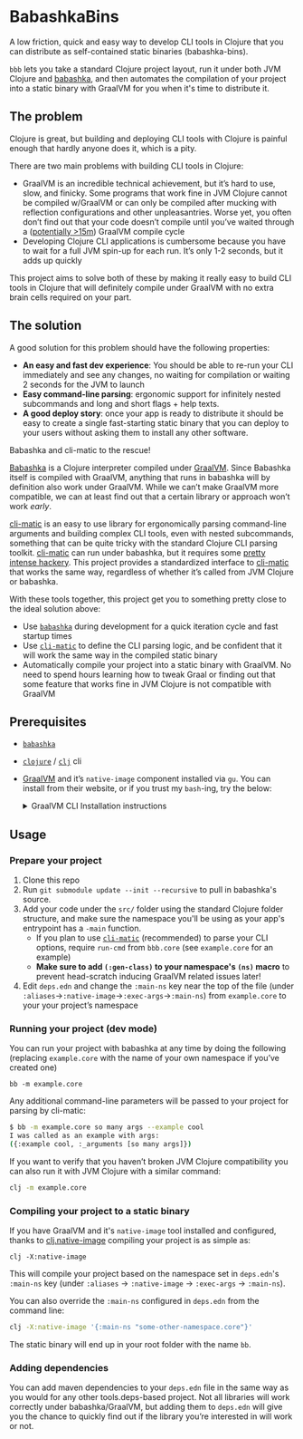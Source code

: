 # BabashkaBins

A low friction, quick and easy way to develop CLI tools in Clojure that
you can distribute as self-contained static binaries (babashka-bins).

`bbb` lets you take a standard Clojure project layout, run it under both JVM
Clojure and [babashka](https://github.com/babashka/babashka), and then
automates the compilation of your project into a static binary with GraalVM for
you when it's time to distribute it.

## The problem

Clojure is great, but building and deploying CLI tools with Clojure is painful enough that hardly anyone does it, which is a pity.

There are two main problems with building CLI tools in Clojure:

- GraalVM is an incredible technical achievement, but it’s hard to use, slow, and finicky. Some programs that work fine in JVM Clojure cannot be compiled w/GraalVM or can only be compiled after mucking with reflection configurations and other unpleasantries. Worse yet, you often don’t find out that your code doesn’t compile until you’ve waited through a ([potentially >15m](https://twitter.com/ArghZero/status/1480215787994775552)) GraalVM compile cycle
- Developing Clojure CLI applications is cumbersome because you have to wait for a full JVM spin-up for each run. It’s only 1-2 seconds, but it adds up quickly

This project aims to solve both of these by making it really easy to build CLI tools in Clojure that will definitely compile under GraalVM with no extra brain cells required on your part.

## The solution

A good solution for this problem should have the following properties:

- **An easy and fast dev experience**: You should be able to re-run your CLI immediately and see any changes, no waiting for compilation or waiting 2 seconds for the JVM to launch
- **Easy command-line parsing**: ergonomic support for infinitely nested subcommands and long and short flags + help texts.
- **A good deploy story**: once your app is ready to distribute it should be easy to create a single fast-starting static binary that you can deploy to your users without asking them to install any other software.

Babashka and cli-matic to the rescue!

[Babashka](https://github.com/borkdude/babashka) is a Clojure interpreter compiled under [GraalVM](https://www.graalvm.org/). Since Babashka itself is compiled with GraalVM, anything that runs in babashka will by definition also work under GraalVM. While we can’t make GraalVM more compatible, we can at least find out that a certain library or approach won’t work *early*.


[cli-matic][cli-matic] is an easy to use library for ergonomically parsing command-line arguments and building complex CLI tools, even with nested subcommands, something that can be quite tricky with the standard Clojure CLI parsing toolkit. [cli-matic][cli-matic] can run under babashka, but it requires some [pretty intense hackery](https://github.com/borkdude/spartan.spec/blob/master/examples/cli_matic.clj#L1-L19). This project provides a standardized interface to [cli-matic][] that works the same way, regardless of whether it’s called from JVM Clojure or babashka.

With these tools together, this project get you to something pretty close to the ideal solution above:

- Use [`babashka`][babashka] during development for a quick iteration cycle and
  fast startup times
- Use [`cli-matic`][cli-matic] to define the CLI parsing logic, and be
  confident that it will work the same way in the compiled static binary
- Automatically compile your project into a static binary with GraalVM. No need
  to spend hours learning how to tweak Graal or finding out that some feature
  that works fine in JVM Clojure is not compatible with GraalVM

## Prerequisites

- [`babashka`](https://github.com/borkdude/babashka)
- [`clojure`](https://clojure.org/guides/getting_started) / [`clj`](https://clojure.org/guides/getting_started) cli
- [GraalVM](https://www.graalvm.org/) and it’s `native-image` component installed via `gu`. You can install from their website, or if you trust my `bash`-ing, try the below: 
    
  <details><summary>GraalVM CLI Installation instructions</summary>
  <p>

  - To start, paste the following into a terminal:
    ```bash
    install-graalvm() {
      local platform="$(echo "$OS_PLATFORM" | tr '[:upper:]' '[:lower:]')"
    
      wget -O "/tmp/graalvm.tar.gz" "https://github.com/graalvm/graalvm-ce-builds/releases/download/vm-21.1.0/graalvm-ce-java11-$platform-amd64-21.1.0.tar.gz"
      # cp /tmp/graalvm.tar.gz.bak /tmp/graalvm.tar.gz # for testing
    
      mkdir -p /tmp/graalvm/out
      tar -C /tmp/graalvm/out -xvzf /tmp/graalvm.tar.gz
      [[ -d ~/graalvm ]] && mv ~/graalvm ~/graalvm.bak
      mv /tmp/graalvm/out/graalvm-ce-* ~/graalvm
    
      # install native-image binary
      if [[ -d ~/graalvm/bin ]]; then
        ~/graalvm/bin/gu install native-image
      elif [[ -d ~/graalvm/Contents/Home/bin ]]; then # handle macos folder structure
        ~/graalvm/Contents/Home/bin/gu install native-image
      fi
    
      # cleanup
      rm /tmp/graalvm.tar.gz
    }
    install-graalvm
    ```
    
  - The above will install GraalVM for you. To activate it and make it
    permanent, you'll also need to add the below to your `~/.bashrc`/`~/.zshrc`
    file and start a new terminal session. 
    
    ```bash
    graalvm-setup() {
      if [[ "$CUR_PLATFORM" == "Darwin" ]]; then
        local graal_home=
        if [[ -d /Library/Java/JavaVirtualMachines/graalvm-ce-*/Contents/Home ]]; then
          graal_home=(/Library/Java/JavaVirtualMachines/graalvm-ce-*/Contents/Home)
        fi
        if [[ -d "$graal_home" ]]; then
          export GRAALVM_HOME="$graal_home"
        fi
      fi
      if [[ -d ~/graalvm/bin ]]; then
        export GRAALVM_HOME="$HOME/graalvm"
      elif [[ -d ~/graalvm/Contents/Home/bin ]]; then
        export GRAALVM_HOME="$HOME/graalvm/Contents/Home"
      fi
      if [[ -n "$GRAALVM_HOME" ]]; then
        add-to-path "$GRAALVM_HOME/bin"
      fi
    }
    graalvm-setup
    ```
  </details>
    

## Usage

### Prepare your project

1. Clone this repo
2. Run `git submodule update --init --recursive` to pull in babashka's source.
2. Add your code under the `src/` folder using the standard Clojure folder
   structure, and make sure the namespace you'll be using as your app's entrypoint has a `-main` function.
    - If you plan to use [`cli-matic`][cli-matic] (recommended) to parse your
      CLI options, require `run-cmd` from `bbb.core` (see `example.core` for
      an example)
    - **Make sure to add `(:gen-class)` to your namespace's `(ns)` macro** to prevent
      head-scratch inducing GraalVM related issues later!
3. Edit `deps.edn` and change the `:main-ns` key near the top of the file
   (under `:aliases`→`:native-image`→`:exec-args`→`:main-ns`) from
   `example.core` to your your project’s namespace
    

### Running your project (dev mode)

You can run your project with babashka at any time by doing the following (replacing `example.core` with the name of your own namespace if you’ve created one)

```
bb -m example.core
```

Any additional command-line parameters will be passed to your project for parsing by cli-matic:

```bash
$ bb -m example.core so many args --example cool
I was called as an example with args:
({:example cool, :_arguments [so many args]})
```

If you want to verify that you haven’t broken JVM Clojure compatibility you can
also run it with JVM Clojure with a similar command:

```bash
clj -m example.core
```

### Compiling your project to a static binary

If you have GraalVM and it's `native-image` tool installed and configured,
thanks to
[clj.native-image](https://github.com/taylorwood/clj.native-image.git)
compiling your project is as simple as:

```
clj -X:native-image
```

This will compile your project based on the namespace set in `deps.edn`'s `:main-ns` key (under `:aliases` → `:native-image` → `:exec-args` → `:main-ns`).

You can also override the `:main-ns` configured in `deps.edn` from the command line:

```bash
clj -X:native-image '{:main-ns "some-other-namespace.core"}'
```

The static binary will end up in your root folder with the name `bb`.

### Adding dependencies

You can add maven dependencies to your `deps.edn` file in the same way as you would for any other tools.deps-based project. Not all libraries will work correctly under babashka/GraalVM, but adding them to `deps.edn` will give you the chance to quickly find out if the library you’re interested in will work or not.

<!-- 
just some handy vim macros

yst ]f]a[cli-matic
yst ]f]a[babashka
-->

[babashka]: https://github.com/borkdude/babashka
[clj]: https://clojure.org/guides/getting_started 
[cli-matic]: https://github.com/l3nz/cli-matic
[graalvm]: https://www.graalvm.org/

